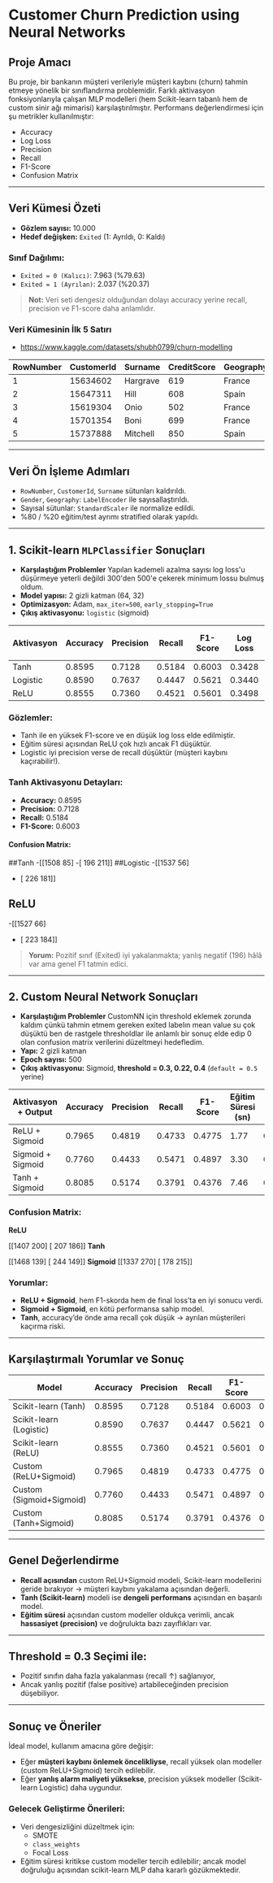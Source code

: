 #  Customer Churn Prediction using Neural Networks

##  Proje Amacı
Bu proje, bir bankanın müşteri verileriyle müşteri kaybını (churn) tahmin etmeye yönelik bir sınıflandırma problemidir. Farklı aktivasyon fonksiyonlarıyla çalışan MLP modelleri (hem Scikit-learn tabanlı hem de custom sinir ağı mimarisi) karşılaştırılmıştır. Performans değerlendirmesi için şu metrikler kullanılmıştır:

- Accuracy
- Log Loss
- Precision
- Recall
- F1-Score
- Confusion Matrix

---

##  Veri Kümesi Özeti

- **Gözlem sayısı:** 10.000
- **Hedef değişken:** `Exited` (1: Ayrıldı, 0: Kaldı)

###  Sınıf Dağılımı:
- `Exited = 0 (Kalıcı)`: 7.963 (%79.63)
- `Exited = 1 (Ayrılan)`: 2.037 (%20.37)

> **Not:** Veri seti dengesiz olduğundan dolayı accuracy yerine recall, precision ve F1-score daha anlamlıdır.

###  Veri Kümesinin İlk 5 Satırı
- https://www.kaggle.com/datasets/shubh0799/churn-modelling

| RowNumber | CustomerId | Surname  | CreditScore | Geography | Gender | Age | Tenure | Balance   | NumOfProducts | HasCrCard | IsActiveMember | EstimatedSalary | Exited |
|-----------|------------|----------|-------------|-----------|--------|-----|--------|-----------|----------------|-----------|----------------|------------------|--------|
| 1         | 15634602   | Hargrave | 619         | France    | Female | 42  | 2      | 0.00      | 1              | 1         | 1              | 101348.88        | 1      |
| 2         | 15647311   | Hill     | 608         | Spain     | Female | 41  | 1      | 83807.86  | 1              | 0         | 1              | 112542.58        | 0      |
| 3         | 15619304   | Onio     | 502         | France    | Female | 42  | 8      | 159660.80 | 3              | 1         | 0              | 113931.57        | 1      |
| 4         | 15701354   | Boni     | 699         | France    | Female | 39  | 1      | 0.00      | 2              | 0         | 0              | 93826.63         | 0      |
| 5         | 15737888   | Mitchell | 850         | Spain     | Female | 43  | 2      | 125510.82 | 1              | 1         | 1              | 79084.10         | 0      |

---

##  Veri Ön İşleme Adımları

- `RowNumber`, `CustomerId`, `Surname` sütunları kaldırıldı.
- `Gender`, `Geography`: `LabelEncoder` ile sayısallaştırıldı.
- Sayısal sütunlar: `StandardScaler` ile normalize edildi.
- %80 / %20 eğitim/test ayrımı stratified olarak yapıldı.

---

##  1. Scikit-learn `MLPClassifier` Sonuçları
- **Karşılaştığım Problemler** Yapılan kademeli azalma sayısı log loss'u düşürmeye yeterli değildi 300'den 500'e çekerek minimum lossu bulmuş oldum.
- **Model yapısı:** 2 gizli katman (64, 32)
- **Optimizasyon:** Adam, `max_iter=500`, `early_stopping=True`
- **Çıkış aktivasyonu:** `logistic` (sigmoid)

| Aktivasyon | Accuracy | Precision | Recall | F1-Score | Log Loss | Eğitim Süresi (sn) |
|------------|----------|-----------|--------|----------|----------|---------------------|
| Tanh       | 0.8595   | 0.7128    | 0.5184 | 0.6003   | 0.3428   | 4.52                |
| Logistic   | 0.8590   | 0.7637    | 0.4447 | 0.5621   | 0.3440   | 14.68               |
| ReLU       | 0.8555   | 0.7360    | 0.4521 | 0.5601   | 0.3498   | 2.55                |

###  Gözlemler:

- Tanh ile en yüksek F1-score ve en düşük log loss elde edilmiştir.
- Eğitim süresi açısından ReLU çok hızlı ancak F1 düşüktür.
- Logistic iyi precision verse de recall düşüktür (müşteri kaybını kaçırabilir!).

###  Tanh Aktivasyonu Detayları:

- **Accuracy:** 0.8595
- **Precision:** 0.7128
- **Recall:** 0.5184
- **F1-Score:** 0.6003

#### Confusion Matrix:
##Tanh
-[[1508 85]
-[ 196 211]]
##Logistic
-[[1537   56]
- [ 226  181]]
 ## ReLU
 -[[1527   66]
- [ 223  184]]


> **Yorum:** Pozitif sınıf (Exited) iyi yakalanmakta; yanlış negatif (196) hâlâ var ama genel F1 tatmin edici.

---

##  2. Custom Neural Network Sonuçları

- **Karşılaştığım Problemler** CustomNN için threshold eklemek zorunda kaldım çünkü tahmin etmem gereken exited labelın mean value su çok düşüktü ben de rastgele thresholdlar ile anlamlı bir sonuç elde edip 0 olan confusion matrix verilerini düzeltmeyi hedefledim.
- **Yapı:** 2 gizli katman
- **Epoch sayısı:** 500
- **Çıkış aktivasyonu:** Sigmoid, **threshold = 0.3, 0.22, 0.4** (`default = 0.5` yerine)

| Aktivasyon + Output | Accuracy | Precision | Recall  | F1-Score | Eğitim Süresi (sn) | Final Loss |
|---------------------|----------|-----------|---------|----------|---------------------|------------|
| ReLU + Sigmoid      | 0.7965   | 0.4819    | 0.4733  | 0.4775   | 1.77                | 0.4019     |
| Sigmoid + Sigmoid   | 0.7760   | 0.4433    | 0.5471  | 0.4897   | 3.30                | 0.4441     |
| Tanh + Sigmoid      | 0.8085   | 0.5174    | 0.3791  | 0.4376   | 7.46                | 0.4202     |


###  Confusion Matrix:
**ReLU**

[[1407  200]
 [ 207  186]]
**Tanh**

 [[1468  139]
 [ 244  149]]
 **Sigmoid**
 [[1337  270]
 [ 178  215]]
 
###  Yorumlar:

- **ReLU + Sigmoid**, hem F1-skorda hem de final loss’ta en iyi sonucu verdi.
- **Sigmoid + Sigmoid**, en kötü performansa sahip model.
- **Tanh**, accuracy’de önde ama recall çok düşük → ayrılan müşterileri kaçırma riski.

---

##  Karşılaştırmalı Yorumlar ve Sonuç

| Model                  | Accuracy | Precision | Recall | F1-Score | Log Loss | Eğitim Süresi |
|------------------------|----------|-----------|--------|----------|----------|---------------|
| Scikit-learn (Tanh)    | 0.8595   | 0.7128    | 0.5184 | 0.6003   | 0.3428   | 4.52 s        |
| Scikit-learn (Logistic)| 0.8590   | 0.7637    | 0.4447 | 0.5621   | 0.3440   | 14.68 s       |
| Scikit-learn (ReLU)    | 0.8555   | 0.7360    | 0.4521 | 0.5601   | 0.3498   | 2.55 s        |
| Custom (ReLU+Sigmoid)  | 0.7965   | 0.4819    | 0.4733 | 0.4775   | 0.4019   | 1.77 s        |
| Custom (Sigmoid+Sigmoid)| 0.7760  | 0.4433    | 0.5471 | 0.4897   | 0.4441   | 3.30 s        |
| Custom (Tanh+Sigmoid)  | 0.8085   | 0.5174    | 0.3791 | 0.4376   | 0.4202   | 7.46 s        |


---

##  Genel Değerlendirme

- **Recall açısından** custom ReLU+Sigmoid modeli, Scikit-learn modellerini geride bırakıyor → müşteri kaybını yakalama açısından değerli.
- **Tanh (Scikit-learn)** modeli ise **dengeli performans** açısından en başarılı model.
- **Eğitim süresi** açısından custom modeller oldukça verimli, ancak **hassasiyet (precision)** ve doğrulukta bazı zayıflıkları var.

---

##  Threshold = 0.3 Seçimi ile:

- Pozitif sınıfın daha fazla yakalanması (recall ↑) sağlanıyor,
- Ancak yanlış pozitif (false positive) artabileceğinden precision düşebiliyor.

---

##  Sonuç ve Öneriler

İdeal model, kullanım amacına göre değişir:

- Eğer **müşteri kaybını önlemek öncelikliyse**, recall yüksek olan modeller (custom ReLU+Sigmoid) tercih edilebilir.
- Eğer **yanlış alarm maliyeti yüksekse**, precision yüksek modeller (Scikit-learn Logistic) daha uygundur.

###  Gelecek Geliştirme Önerileri:

- Veri dengesizliğini düzeltmek için:
  - SMOTE
  - `class_weights`
  - Focal Loss
- Eğitim süresi kritikse custom modeller tercih edilebilir; ancak model doğruluğu açısından scikit-learn MLP daha kararlı gözükmektedir.
